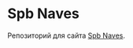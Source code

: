 # Spb Naves

Репозиторий для сайта <a href="http://naves-spb.tw1.ru/" target="_blank">Spb Naves</a>.
